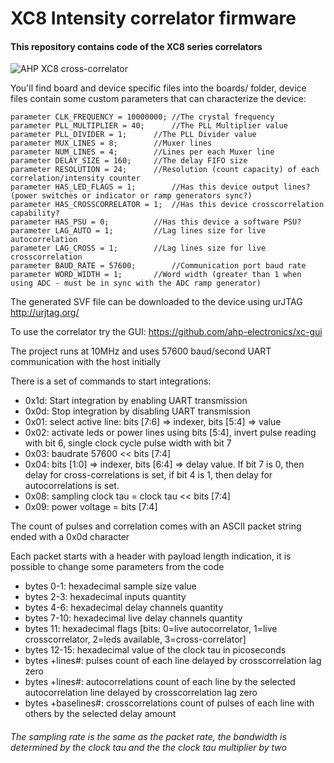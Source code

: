 # XC8 Intensity correlator firmware

#### This repository contains code of the XC8 series correlators

![AHP XC8 cross-correlator](https://raw.githubusercontent.com/ahp-electronics/pictures/master/XC8_small.png "XC8")


You'll find board and device specific files into the boards/ folder, device files contain some custom parameters that can characterize the device:

```
parameter CLK_FREQUENCY = 10000000;	//The crystal frequency
parameter PLL_MULTIPLIER = 40;		//The PLL Multiplier value
parameter PLL_DIVIDER = 1;		//The PLL Divider value
parameter MUX_LINES = 8;		//Muxer lines
parameter NUM_LINES = 4;		//Lines per each Muxer line
parameter DELAY_SIZE = 160;		//The delay FIFO size
parameter RESOLUTION = 24;		//Resolution (count capacity) of each correlation/intensity counter
parameter HAS_LED_FLAGS = 1;		//Has this device output lines? (power switches or indicator or ramp generators sync?)
parameter HAS_CROSSCORRELATOR = 1;	//Has this device crosscorrelation capability?
parameter HAS_PSU = 0;			//Has this device a software PSU?
parameter LAG_AUTO = 1;			//Lag lines size for live autocorrelation
parameter LAG_CROSS = 1;		//Lag lines size for live crosscorrelation
parameter BAUD_RATE = 57600;		//Communication port baud rate
parameter WORD_WIDTH = 1;		//Word width (greater than 1 when using ADC - must be in sync with the ADC ramp generator)
```

The generated SVF file can be downloaded to the device using urJTAG http://urjtag.org/

To use the correlator try the GUI: https://github.com/ahp-electronics/xc-gui

The project runs at 10MHz and uses 57600 baud/second UART communication with the host initially

There is a set of commands to start integrations:

+ 0x1d: Start integration by enabling UART transmission
+ 0x0d: Stop integration by disabling UART transmission
+ 0x01: select active line: bits [7:6] => indexer, bits [5:4] => value
+ 0x02: activate leds or power lines using bits [5:4], invert pulse reading with bit 6, single clock cycle pulse width with bit 7
+ 0x03: baudrate 57600 << bits [7:4]
+ 0x04: bits [1:0] => indexer, bits [6:4] => delay value. If bit 7 is 0, then delay for cross-correlations is set, if bit 4 is 1, then delay for autocorrelations is set.
+ 0x08: sampling clock tau = clock tau << bits [7:4]
+ 0x09: power voltage = bits [7:4]

The count of pulses and correlation comes with an ASCII packet string ended with a 0x0d character

Each packet starts with a header with payload length indication, it is possible to change some parameters from the code

+ bytes 0-1: hexadecimal sample size value
+ bytes 2-3: hexadecimal inputs quantity
+ bytes 4-6: hexadecimal delay channels quantity
+ bytes 7-10: hexadecimal live delay channels quantity
+ bytes 11: hexadecimal flags [bits: 0=live autocorrelator, 1=live crosscorrelator, 2=leds available, 3=cross-correlator]
+ bytes 12-15: hexadecimal value of the clock tau in picoseconds
+ bytes +lines#: pulses count of each line delayed by crosscorrelation lag zero
+ bytes +lines#: autocorrelations count of each line by the selected autocorrelation line delayed by crosscorrelation lag zero
+ bytes +baselines#: crosscorrelations count of pulses of each line with others by the selected delay amount

###### The sampling rate is the same as the packet rate, the bandwidth is determined by the clock tau and the the clock tau multiplier by two
